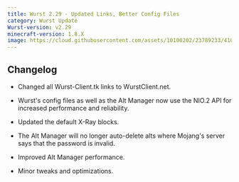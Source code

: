 ```yaml
---
title: Wurst 2.29 - Updated Links, Better Config Files
category: Wurst Update
Wurst-version: v2.29
minecraft-version: 1.8.X
image: https://cloud.githubusercontent.com/assets/10100202/23789233/410d0a9e-057a-11e7-9f29-22534dba695e.jpg
---
```

## Changelog

- Changed all Wurst-Client.tk links to WurstClient.net.

- Wurst's config files as well as the Alt Manager now use the NIO.2 API for increased performance and reliability.

- Updated the default X-Ray blocks.

- The Alt Manager will no longer auto-delete alts where Mojang's server says that the password is invalid.

- Improved Alt Manager performance.

- Minor tweaks and optimizations.
